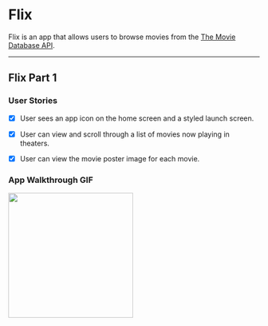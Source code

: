 # Flix

Flix is an app that allows users to browse movies from the [The Movie Database API](http://docs.themoviedb.apiary.io/#).

---

## Flix Part 1

### User Stories

- [x]  User sees an app icon on the home screen and a styled launch screen.
- [x]  User can view and scroll through a list of movies now playing in theaters.
- [x]  User can view the movie poster image for each movie.



### App Walkthrough GIF


<img src="http://g.recordit.co/K47uMTRPV8.gif" width=250><br>

